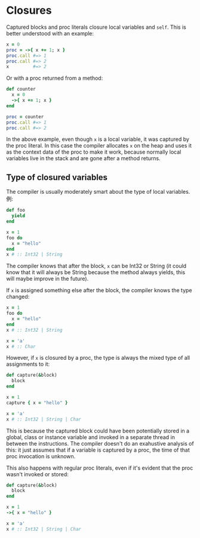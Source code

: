 # Closures

Captured blocks and proc literals closure local variables and `self`. This is better understood with an example:

```ruby
x = 0
proc = ->{ x += 1; x }
proc.call #=> 1
proc.call #=> 2
x         #=> 2
```

Or with a proc returned from a method:

```ruby
def counter
  x = 0
  ->{ x += 1; x }
end

proc = counter
proc.call #=> 1
proc.call #=> 2
```

In the above example, even though `x` is a local variable, it was captured by the proc literal. In this case the compiler allocates `x` on the heap and uses it as the context data of the proc to make it work, because normally local variables live in the stack and are gone after a method returns.

## Type of closured variables

The compiler is usually moderately smart about the type of local variables. 例:

```ruby
def foo
  yield
end

x = 1
foo do
  x = "hello"
end
x # :: Int32 | String
```

The compiler knows that after the block, `x` can be Int32 or String (it could know that it will always be String because the method always yields, this will maybe improve in the future).

If `x` is assigned something else after the block, the compiler knows the type changed:

```ruby
x = 1
foo do
  x = "hello"
end
x # :: Int32 | String

x = 'a'
x # :: Char
```

However, if `x` is closured by a proc, the type is always the mixed type of all assignments to it:

```ruby
def capture(&block)
  block
end

x = 1
capture { x = "hello" }

x = 'a'
x # :: Int32 | String | Char
```

This is because the captured block could have been potentially stored in a global, class or instance variable and invoked in a separate thread in between the instructions. The compiler doesn't do an exahustive analysis of this: it just assumes that if a variable is captured by a proc, the time of that proc invocation is unknown.

This also happens with regular proc literals, even if it's evident that the proc wasn't invoked or stored:

```ruby
def capture(&block)
  block
end

x = 1
->{ x = "hello" }

x = 'a'
x # :: Int32 | String | Char
```



